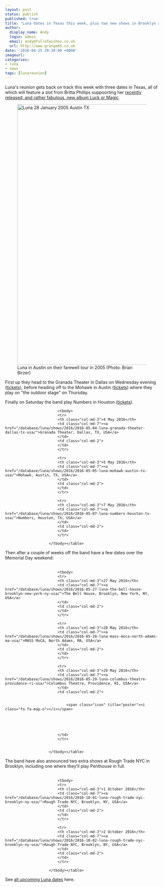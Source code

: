 ```yaml
---
layout: post
status: publish
published: true
title: "Luna dates in Texas this week, plus two new shows in Brooklyn announced for October"
author:
  display_name: Andy
  login: admin
  email: andy@fullofwishes.co.uk
  url: http://www.grange85.co.uk
date: '2016-04-25 20:30:00 +0000'
imageurl:
categories:
- luna
- news
tags: [lunareunion]
---
```

<p class="lead">Luna's reunion gets back on track this week with three dates in Texas, all of which will feature a slot from Britta Phillips suppoorting her <a href="/2016/04/25/stream-and-pre-order-britta-phillips-debut-album-luck-or-magic/">recently released, and rather fabulous, new album Luck or Magic</a>.</p>

<figure><a data-flickr-embed="true"  href="https://www.flickr.com/photos/birzer/407551145/in/album-72157594565023555/" title="Luna 28 January 2005 Austin TX"><img src="https://farm1.staticflickr.com/159/407551145_50ff844566_o.jpg" width="1280" height="853" alt="Luna 28 January 2005 Austin TX"></a><figcaption>Luna in Austin on their farewell tour in 2005 (Photo: Brian Birzer)</figcaption></figure>
<p>First up they head to the Granada Theater in Dallas on Wednesday evening (<a href="http://www.granadatheater.com/event/1119699">tickets</a>), before heading off to the Mohawk in Austin (<a href="https://mohawk.queueapp.com/events/18728/products">tickets</a>) where they play on "the outdoor stage" on Thursday.</p>
<p>Finally on Saturday the band play Numbers in Houston (<a href="http://www.stubwire.com/event/luna/numbers/houston/12299/">tickets</a>).</p>

<table class="table table-striped">

							<tbody>
							<tr>
							<th class="col-md-3">4 May 2016</th>
							<td class="col-md-7"><a href="/database/luna/shows/2016/2016-05-04-luna-granada-theater-dallas-tx-usa/">Granada Theater, Dallas, TX, USA</a>
							</td>
							<td class="col-md-2">
							</td>
							</tr>

							<tr>
							<th class="col-md-3">5 May 2016</th>
							<td class="col-md-7"><a href="/database/luna/shows/2016/2016-05-05-luna-mohawk-austin-tx-usa/">Mohawk, Austin, TX, USA</a>
							</td>
							<td class="col-md-2">
							</td>
							</tr>

							<tr>
							<th class="col-md-3">7 May 2016</th>
							<td class="col-md-7"><a href="/database/luna/shows/2016/2016-05-07-luna-numbers-houston-tx-usa/">Numbers, Houston, TX, USA</a>
							</td>
							<td class="col-md-2">
							</td>
							</tr>

						</tbody></table>


<p>Then after a couple of weeks off the band have a few dates over the Memorial Day weekend:</p>

<table class="table table-striped">

							<tbody>
							<tr>
							<th class="col-md-3">27 May 2016</th>
							<td class="col-md-7"><a href="/database/luna/shows/2016/2016-05-27-luna-the-bell-house-brooklyn-new-york-ny-usa/">The Bell House, Brooklyn, New York, NY, USA</a>
							</td>
							<td class="col-md-2">
							</td>
							</tr>

							<tr>
							<th class="col-md-3">28 May 2016</th>
							<td class="col-md-7"><a href="/database/luna/shows/2016/2016-05-28-luna-mass-moca-north-adams-ma-usa/">MASS MoCA, North Adams, MA, USA</a>
							</td>
							<td class="col-md-2">
							</td>
							</tr>

							<tr>
							<th class="col-md-3">29 May 2016</th>
							<td class="col-md-7"><a href="/database/luna/shows/2016/2016-05-29-luna-columbus-theatre-providence-ri-usa/">Columbus Theatre, Providence, RI, USA</a>
							</td>
							<td class="col-md-2">


								<span class="icon" title="poster"><i class="fa fa-map-o"></i></span>





							</td>
							</tr>


						</tbody></table>



<p class="lead">The band have also announced two extra shows at Rough Trade NYC in Brooklyn, including one where they'll play Penthouse in full.</p>



<table class="table table-striped">

							<tbody>
							<tr>
							<th class="col-md-3">1 October 2016</th>
							<td class="col-md-7"><a href="/database/luna/shows/2016/2016-10-01-luna-rough-trade-nyc-brooklyn-ny-usa/">Rough Trade NYC, Brooklyn, NY, USA</a>
							</td>
							<td class="col-md-2">
							</td>
							</tr>

							<tr>
							<th class="col-md-3">2 October 2016</th>
							<td class="col-md-7"><a href="/database/luna/shows/2016/2016-10-02-luna-rough-trade-nyc-brooklyn-ny-usa/">Rough Trade NYC, Brooklyn, NY, USA</a>
							</td>
							<td class="col-md-2">
							</td>
							</tr>

						</tbody></table>


<p>See <a href="/database/luna/shows/">all upcoming Luna dates</a> here.</p>
<script async src="//embedr.flickr.com/assets/client-code.js" charset="utf-8"></script>




